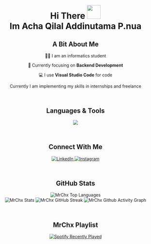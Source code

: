 <div align="center">
  <h1><b>Hi There <img width="45" src="https://blog.joypixels.com/content/images/2019/06/waving_hand_sign_1024.gif"> <br>Im Acha Qilal Addinutama P.nua</b></h1>

  <h2>A Bit About Me</h2>
  <p>🧑‍🎓 I am an informatics student</p>
  <p>🌱 Currently focusing on <strong>Backend Development</strong></p>
  <p>💻 I use <strong>Visual Studio Code</strong> for code</p>
  <p> Currently I am implementing my skills in internships and freelance</p>
</div>

<br>

<h2 align="center">Languages & Tools</h2>

<p align="center">
  <img src="https://skillicons.dev/icons?i=html,css,nodejs,python,php,express,flask,laravel,,mysql,mongodb,postgresql,postman,github,vscode&perline=8" />
</p>

<br>

<h2 align="center">Connect With Me</h2>

<p align="center">
  <a href="https://linkedin.com/in/acha-qilal" target="_blank" title="Acha Qilal">
    <img alt="LinkedIn" src="https://img.shields.io/badge/-LinkedIn-05122A?style=flat&logo=linkedin" />
  </a>
  <a href="https://www.instagram.com/achaqilal" target="_blank" title="@achaqilal">
    <img alt="Instagram" src="https://img.shields.io/badge/-Instagram-05122A?style=flat&logo=instagram" />
  </a>
</p>

<br>

<h2 align="center">GitHub Stats</h2>

<p align="center">
  <img alt="MrChx Top Languages" src="https://github-readme-stats.vercel.app/api/top-langs/?username=MrChx&theme=onedark&show_icons=true&hide_border=true&layout=compact" />
  <br />
  <img alt="MrChx Stats" src="https://github-readme-stats.vercel.app/api?username=MrChx&theme=onedark&show_icons=true&hide_border=true&count_private=true" />
  <img alt="MrChx GitHub Streak" src="https://streak-stats.demolab.com?user=MrChx&theme=onedark&hide_border=true" />
  <img alt="MrChx Github Activity Graph" src="https://github-readme-activity-graph.vercel.app/graph?username=MrChx&theme=one-dark&radius=10&hide_border=true&area=true&title_color=e4bf7a&color=8eb573&point=df6d74" />
</p>

<br>

<h2 align="center">MrChx Playlist</h2>
<div align="center">
  <a href="https://open.spotify.com/playlist/3KE2e3NJu4UENcjeqY3XCs?si=e7e4hCDBT767vgk2cfI2hA&pi=a-Me1l_yxVTJ-8">
    <img src="https://open.spotify.com/album/0lZ3zTIL6qQCwhcR7aBLPm?si=sokWco4wRFWHZv75-484yQ" alt="Spotify Recently Played" />
  </a>
</div>
